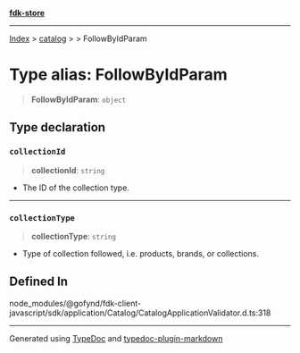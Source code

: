 [**fdk-store**](../../../README.md)
***

[Index](../../../API.md) > [catalog](../../README.md) > [<internal>](../README.md) > FollowByIdParam

# Type alias: FollowByIdParam

> **FollowByIdParam**: `object`

## Type declaration

### `collectionId`

> **collectionId**: `string`

- The ID of the collection type.

***

### `collectionType`

> **collectionType**: `string`

- Type of collection followed, i.e.
products, brands, or collections.

## Defined In

node\_modules/@gofynd/fdk-client-javascript/sdk/application/Catalog/CatalogApplicationValidator.d.ts:318

***
Generated using [TypeDoc](https://typedoc.org/) and [typedoc-plugin-markdown](https://www.npmjs.com/package/typedoc-plugin-markdown)
